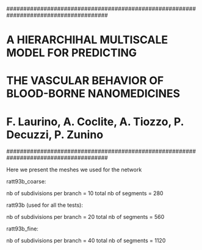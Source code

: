 ######################################################################################

# 	A HIERARCHIHAL MULTISCALE MODEL FOR PREDICTING
# 	THE VASCULAR BEHAVIOR OF BLOOD-BORNE NANOMEDICINES
# 	F. Laurino, A. Coclite, A. Tiozzo, P. Decuzzi, P. Zunino

######################################################################################


Here we present the meshes we used for the network 

ratt93b_coarse:

nb of subdivisions per branch = 10
total nb of segments = 280


ratt93b (used for all the tests):

nb of subdivisions per branch = 20 
total nb of segments = 560


ratt93b_fine:

nb of subdivisions per branch = 40
total nb of segments = 1120




